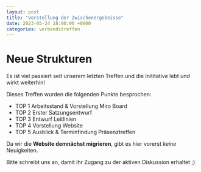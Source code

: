 ```yaml
---
layout: post
title: "Vorstellung der Zwischenergebnisse"
date: 2023-05-24 18:00:00 +0000
categories: verbandstreffen
---
```


# Neue Strukturen

Es ist viel passiert seit unserem letzten Treffen und die Inititative lebt und wirkt weiterhin!

Dieses Treffen wurden die folgenden Punkte besprochen:

- TOP 1 Arbeitsstand & Vorstellung Miro Board
- TOP 2 Erster Satzungsentwurf
- TOP 3 Entwurf Leitlinien
- TOP 4 Vorstellung Website
- TOP 5 Ausblick & Terminfindung Präsenztreffen

Da wir die **Website demnächst migrieren**, gibt es hier vorerst _keine_ Neuigkeiten.

Bitte schreibt uns an, damit ihr Zugang zu der aktiven Diskussion erhaltet ;)
